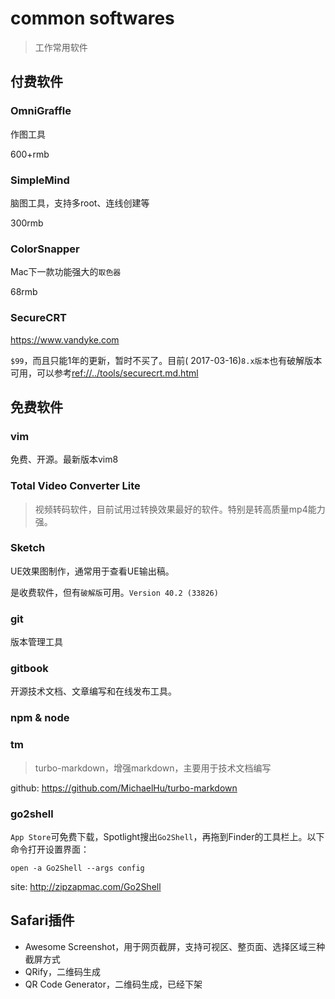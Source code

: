 # common softwares

> 工作常用软件


## 付费软件

### OmniGraffle

作图工具

600+rmb


### SimpleMind

脑图工具，支持多root、连线创建等

300rmb


### ColorSnapper

Mac下一款功能强大的`取色器`

68rmb


### SecureCRT

<https://www.vandyke.com>

`$99`，而且只能1年的更新，暂时不买了。目前( 2017-03-16)`8.x版本`也有破解版本可用，可以参考<ref://../tools/securecrt.md.html>







## 免费软件

### vim

免费、开源。最新版本vim8


### Total Video Converter Lite

> 视频转码软件，目前试用过转换效果最好的软件。特别是转高质量mp4能力强。



### Sketch

UE效果图制作，通常用于查看UE输出稿。

是收费软件，但有`破解版`可用。`Version 40.2 (33826)`


### git

版本管理工具



### gitbook

开源技术文档、文章编写和在线发布工具。


### npm & node


### tm

> turbo-markdown，增强markdown，主要用于技术文档编写

github: <https://github.com/MichaelHu/turbo-markdown>


### go2shell

`App Store`可免费下载，Spotlight搜出`Go2Shell`，再拖到Finder的工具栏上。以下命令打开设置界面：

    open -a Go2Shell --args config

site: <http://zipzapmac.com/Go2Shell>




## Safari插件

* Awesome Screenshot，用于网页截屏，支持可视区、整页面、选择区域三种截屏方式
* QRify，二维码生成
* QR Code Generator，二维码生成，已经下架



